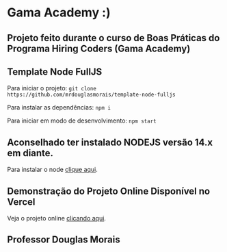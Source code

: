 # Gama Academy :)

## Projeto feito durante o curso de Boas Práticas do Programa Hiring Coders (Gama Academy)
## Template Node FullJS

Para iniciar o projeto:
`git clone https://github.com/mrdouglasmorais/template-node-fulljs`

Para instalar as dependências:
`npm i`

Para iniciar em modo de desenvolvimento:
`npm start`

## Aconselhado ter instalado NODEJS versão 14.x em diante.

Para instalar o node [clique aqui](https://nodejs.org/en/).

## Demonstração do Projeto Online Disponível no Vercel
Veja o projeto online [clicando aqui](https://hiring-coders-boas-praticas-starwars.vercel.app/#section-one).

## Professor Douglas Morais